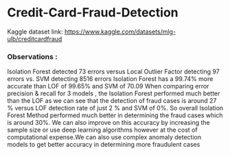 # Credit-Card-Fraud-Detection
Kaggle dataset link: https://www.kaggle.com/datasets/mlg-ulb/creditcardfraud

### Observations :
Isolation Forest detected 73 errors versus Local Outlier Factor detecting 97 errors vs. SVM detecting 8516 errors
Isolation Forest has a 99.74% more accurate than LOF of 99.65% and SVM of 70.09
When comparing error precision & recall for 3 models , the Isolation Forest performed much better than the LOF as we can see that the detection of fraud cases is around 27 % versus LOF detection rate of just 2 % and SVM of 0%.
So overall Isolation Forest Method performed much better in determining the fraud cases which is around 30%.
We can also improve on this accuracy by increasing the sample size or use deep learning algorithms however at the cost of computational expense.We can also use complex anomaly detection models to get better accuracy in determining more fraudulent cases

